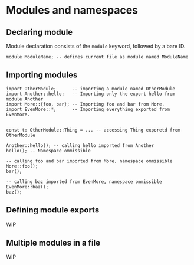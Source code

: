 # Modules and namespaces

## Declaring module

Module declaration consists of the `module` keyword, followed by a bare ID.

``` scot
module ModuleName; -- defines current file as module named ModuleName
```

## Importing modules


``` scot
import OtherModule;      -- importing a module named OtherModule
import Another::hello;   -- Importing only the export hello from module Another
import More::{foo, bar}; -- Importing foo and bar from More.
import EvenMore::*;      -- Importing everything exported from EvenMore.


const t: OtherModule::Thing = ... -- accessing Thing exporetd from OtherModule

Another::hello(); -- calling hello imported from Another
hello(); -- Namespace ommissible

-- calling foo and bar imported from More, namespace ommissible
More::foo();
bar();

-- calling baz imported from EvenMore, namespace ommissible
EvenMore::baz();
baz();
```


## Defining module exports
WIP

## Multiple modules in a file
WIP
